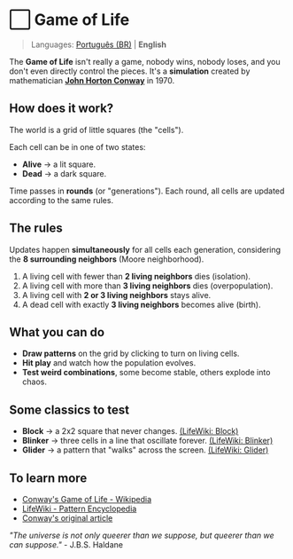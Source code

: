 # ⬜ Game of Life

> Languages: [Português (BR)](README.md) | **English**

The **Game of Life** isn't really a game, nobody wins, nobody loses, and you don't even directly control the pieces. It's a **simulation** created by mathematician **[John Horton Conway](https://en.wikipedia.org/wiki/John_Horton_Conway)** in 1970.

## How does it work?

The world is a grid of little squares (the "cells").

Each cell can be in one of two states:

- **Alive** → a lit square.
- **Dead** → a dark square.

Time passes in **rounds** (or "generations"). Each round, all cells are updated according to the same rules.

## The rules

Updates happen **simultaneously** for all cells each generation, considering the **8 surrounding neighbors** (Moore neighborhood).

1. A living cell with fewer than **2 living neighbors** dies (isolation).
2. A living cell with more than **3 living neighbors** dies (overpopulation).
3. A living cell with **2 or 3 living neighbors** stays alive.
4. A dead cell with exactly **3 living neighbors** becomes alive (birth).

## What you can do

- **Draw patterns** on the grid by clicking to turn on living cells.
- **Hit play** and watch how the population evolves.
- **Test weird combinations**, some become stable, others explode into chaos.

## Some classics to test

- **Block** → a 2x2 square that never changes. [(LifeWiki: Block)](https://conwaylife.com/wiki/Block)
- **Blinker** → three cells in a line that oscillate forever. [(LifeWiki: Blinker)](https://conwaylife.com/wiki/Blinker)
- **Glider** → a pattern that "walks" across the screen. [(LifeWiki: Glider)](https://conwaylife.com/wiki/Glider)

## To learn more

- [Conway's Game of Life - Wikipedia](https://en.wikipedia.org/wiki/Conway%27s_Game_of_Life)
- [LifeWiki - Pattern Encyclopedia](https://conwaylife.com/wiki/)
- [Conway's original article](https://web.stanford.edu/class/sts145/Library/life.pdf)

_"The universe is not only queerer than we suppose, but queerer than we can suppose."_ - J.B.S. Haldane
